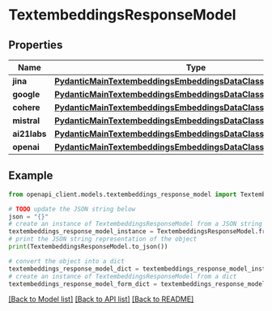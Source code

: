 # TextembeddingsResponseModel


## Properties

Name | Type | Description | Notes
------------ | ------------- | ------------- | -------------
**jina** | [**PydanticMainTextembeddingsEmbeddingsDataClass94559369236560**](PydanticMainTextembeddingsEmbeddingsDataClass94559369236560.md) |  | [optional] 
**google** | [**PydanticMainTextembeddingsEmbeddingsDataClass94559369211600**](PydanticMainTextembeddingsEmbeddingsDataClass94559369211600.md) |  | [optional] 
**cohere** | [**PydanticMainTextembeddingsEmbeddingsDataClass94559369214768**](PydanticMainTextembeddingsEmbeddingsDataClass94559369214768.md) |  | [optional] 
**mistral** | [**PydanticMainTextembeddingsEmbeddingsDataClass94559369220208**](PydanticMainTextembeddingsEmbeddingsDataClass94559369220208.md) |  | [optional] 
**ai21labs** | [**PydanticMainTextembeddingsEmbeddingsDataClass94559369223376**](PydanticMainTextembeddingsEmbeddingsDataClass94559369223376.md) |  | [optional] 
**openai** | [**PydanticMainTextembeddingsEmbeddingsDataClass94559369227088**](PydanticMainTextembeddingsEmbeddingsDataClass94559369227088.md) |  | [optional] 

## Example

```python
from openapi_client.models.textembeddings_response_model import TextembeddingsResponseModel

# TODO update the JSON string below
json = "{}"
# create an instance of TextembeddingsResponseModel from a JSON string
textembeddings_response_model_instance = TextembeddingsResponseModel.from_json(json)
# print the JSON string representation of the object
print(TextembeddingsResponseModel.to_json())

# convert the object into a dict
textembeddings_response_model_dict = textembeddings_response_model_instance.to_dict()
# create an instance of TextembeddingsResponseModel from a dict
textembeddings_response_model_form_dict = textembeddings_response_model.from_dict(textembeddings_response_model_dict)
```
[[Back to Model list]](../README.md#documentation-for-models) [[Back to API list]](../README.md#documentation-for-api-endpoints) [[Back to README]](../README.md)


